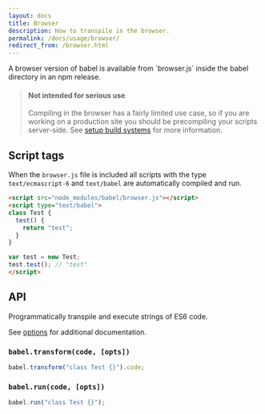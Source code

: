 ```yaml
---
layout: docs
title: Browser
description: How to transpile in the browser.
permalink: /docs/usage/browser/
redirect_from: /browser.html
---
```


<p class="lead">
  A browser version of babel is available from `browser.js` inside the babel
  directory in an npm release.
</p>

<blockquote class="babel-callout babel-callout-warning">
  <h4>Not intended for serious use</h4>
  <p>
    Compiling in the browser has a fairly limited use case, so if you are
    working on a production site you should be precompiling your scripts
    server-side. See <a href="/docs/using-babel/#build-systems">setup build systems</a>
    for more information.
  </p>
</blockquote>

## Script tags

When the `browser.js` file is included all scripts with the type
`text/ecmascript-6` and `text/babel` are automatically compiled and run.

```html
<script src="node_modules/babel/browser.js"></script>
<script type="text/babel">
class Test {
  test() {
    return "test";
  }
}

var test = new Test;
test.test(); // "test"
</script>
```

## API

Programmatically transpile and execute strings of ES6 code.

See [options](/docs/usage/options/) for additional documentation.

### `babel.transform(code, [opts])`

```js
babel.transform("class Test {}").code;
```

### `babel.run(code, [opts])`

````js
babel.run("class Test {}");
````
